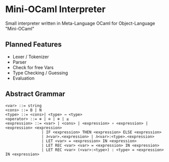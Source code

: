 # Mini-OCaml Interpreter
Small interpreter written in Meta-Language OCaml for Object-Language "Mini-OCaml"

## Planned Features
- Lexer / Tokenizer
- Parser
- Check for free Vars
- Type Checking / Guessing
- Evaluation

## Abstract Grammar
```bnf
<var> ::= string
<cons> ::= B | N
<type> ::= <cons>| <type> → <type>
<operator> ::= ⊕ | ⊖ | ⊗ | ≤
<expression> ::= <var> | <cons> | <expression> ∘ <expression> | <expression> <expression>
                | IF <expression> THEN <expression> ELSE <expression>
                | 𝜆<var>.<expression> | 𝜆<var>:<type>.<expression>
                | LET <var> = <expression> IN <expression>
                | LET REC <var> <var> = <expression> IN <expression>
                | LET REC <var> (<var>:<type>) : <type> = <expression> IN <expression>
```
